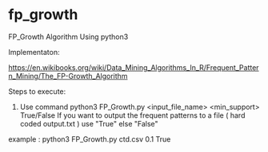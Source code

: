 # fp_growth
FP_Growth Algorithm Using python3

Implementaton:

https://en.wikibooks.org/wiki/Data_Mining_Algorithms_In_R/Frequent_Pattern_Mining/The_FP-Growth_Algorithm

Steps to execute:

1) Use command python3 FP_Growth.py <input_file_name> <min_support> True/False
If you want to output the frequent patterns to a file ( hard coded output.txt ) use "True" else "False"

example : python3 FP_Growth.py ctd.csv 0.1 True
